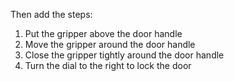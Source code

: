 

Then add the steps:

1. Put the gripper above the door handle
2. Move the gripper around the door handle
3. Close the gripper tightly around the door handle
4. Turn the dial to the right to lock the door